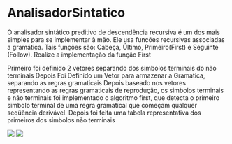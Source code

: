 # AnalisadorSintatico

O analisador sintático preditivo de descendência recursiva é um dos mais simples para se
implementar à mão. Ele usa funções recursivas associadas a gramática. Tais funções são: Cabeça,
Último, Primeiro(First) e Seguinte (Follow).
Realize a implementação da função First

Primeiro foi definido 2 vetores separando dos simbolos terminais do não terminais
Depois Foi Definido um Vetor para armazenar a Gramatica, separando as regras gramaticais
Depois baseado nos vetores representando as regras gramaticais de reprodução, os simbolos terminais e não terminais
foi implementado o algoritmo first, que detecta o primeiro simbolo terminal de uma regra gramatical que começam
qualquer seqüência derivável.
Depois foi feita uma tabela representativa dos primeiros dos simbolos não terminais


<img src=https://i.imgur.com/hmn3t5G.png/>

<img src=https://i.imgur.com/CS2LT8y.png/>
